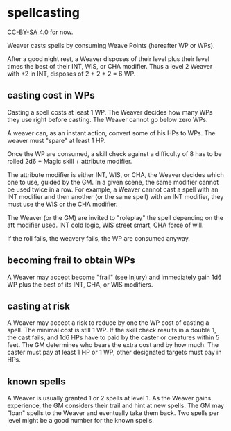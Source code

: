 
# spellcasting

[CC-BY-SA 4.0](https://creativecommons.org/licenses/by-sa/4.0/legalcode) for now.

Weaver casts spells by consuming Weave Points (hereafter WP or WPs).

After a good night rest, a Weaver disposes of their level plus their level times the best of their INT, WIS, or CHA modifier. Thus a level 2 Weaver with +2 in INT, disposes of 2 + 2 * 2 = 6 WP.

## casting cost in WPs

Casting a spell costs at least 1 WP. The Weaver decides how many WPs they use right before casting. The Weaver cannot go below zero WPs.

A weaver can, as an instant action, convert some of his HPs to WPs. The weaver must "spare" at least 1 HP.

Once the WP are consumed, a skill check against a difficulty of 8 has to be rolled 2d6 + Magic skill + attribute modifier.

The attribute modifier is either INT, WIS, or CHA, the Weaver decides which one to use, guided by the GM. In a given scene, the same modifier cannot be used twice in a row. For example, a Weaver cannot cast a spell with an INT modifier and then another (or the same spell) with an INT modifier, they must use the WIS or the CHA modifier.

The Weaver (or the GM) are invited to "roleplay" the spell depending on the att modifier used. INT cold logic, WIS street smart, CHA force of will.

If the roll fails, the weavery fails, the WP are consumed anyway.

## becoming frail to obtain WPs

A Weaver may accept become "frail" (see Injury) and immediately gain 1d6 WP plus the best of its INT, CHA, or WIS modifiers.

## casting at risk

A Weaver may accept a risk to reduce by one the WP cost of casting a spell. The minimal cost is still 1 WP. If the skill check results in a double 1, the cast fails, and 1d6 HPs have to paid by the caster or creatures within 5 feet. The GM determines who bears the extra cost and by how much. The caster must pay at least 1 HP or 1 WP, other designated targets must pay in HPs.

## known spells

A Weaver is usually granted 1 or 2 spells at level 1. As the Weaver gains experience, the GM considers their trail and hint at new spells. The GM may "loan" spells to the Weaver and eventually take them back. Two spells per level might be a good number for the known spells.

